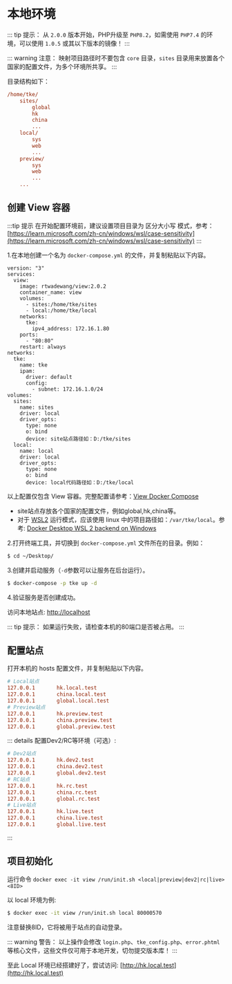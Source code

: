# 本地环境 <Badge type="tip" text="v2.0.1" />

::: tip 提示：
从 `2.0.0` 版本开始，PHP升级至 `PHP8.2`，如需使用 `PHP7.4` 的环境，可以使用 `1.0.5` 或其以下版本的镜像！
:::

::: warning 注意：
映射项目路径时不要包含 `core` 目录，`sites` 目录用来放置各个国家的配置文件，为多个环境所共享。
:::

目录结构如下：
```ini
/home/tke/
    sites/
        global
        hk
        china
        ...
    local/
        sys
        web
        ...
    preview/
        sys
        web
        ...
    ...
```

## 创建 View 容器

:::tip 提示
在开始配置环境前，建议设置项目目录为 区分大小写 模式，参考：[https://learn.microsoft.com/zh-cn/windows/wsl/case-sensitivity](https://learn.microsoft.com/zh-cn/windows/wsl/case-sensitivity)
:::

1.在本地创建一个名为 `docker-compose.yml` 的文件，并复制粘贴以下内容。

```yaml{29,36}
version: "3"
services:
  view:
    image: rtwadewang/view:2.0.2
    container_name: view
    volumes:
      - sites:/home/tke/sites
      - local:/home/tke/local
    networks:
      tke:
        ipv4_address: 172.16.1.80
    ports:
      - "80:80"
    restart: always
networks:
  tke:
    name: tke
    ipam:
      driver: default
      config:
        - subnet: 172.16.1.0/24
volumes:
  sites:
    name: sites
    driver: local
    driver_opts:
      type: none
      o: bind
      device: site站点路径如：D:/tke/sites
  local:
    name: local
    driver: local
    driver_opts:
      type: none
      o: bind
      device: local代码路径如：D:/tke/local
```
以上配置仅包含 View 容器。完整配置请参考：[View Docker Compose](/compose)

- site站点存放各个国家的配置文件，例如global,hk,china等。
- 对于 [WSL2](https://learn.microsoft.com/zh-cn/windows/wsl/) 运行模式，应该使用 linux 中的项目路径如：`/var/tke/local`。参考: [Docker Desktop WSL 2 backend on Windows](https://docs.docker.com/desktop/windows/wsl/)

2.打开终端工具，并切换到 `docker-compose.yml` 文件所在的目录。例如：
```sh
$ cd ~/Desktop/
```

3.创建并启动服务（`-d`参数可以让服务在后台运行）。
```sh
$ docker-compose -p tke up -d
```

4.验证服务是否创建成功。

访问本地站点: [http://localhost](http://localhost)

::: tip 提示：
如果运行失败，请检查本机的80端口是否被占用。
:::

## 配置站点

打开本机的 hosts 配置文件，并复制粘贴以下内容。
```ini
# Local站点
127.0.0.1       hk.local.test
127.0.0.1       china.local.test
127.0.0.1       global.local.test
# Preview站点
127.0.0.1       hk.preview.test
127.0.0.1       china.preview.test
127.0.0.1       global.preview.test
```

::: details 配置Dev2/RC等环境（可选）:
```ini
# Dev2站点
127.0.0.1       hk.dev2.test
127.0.0.1       china.dev2.test
127.0.0.1       global.dev2.test
# RC站点
127.0.0.1       hk.rc.test
127.0.0.1       china.rc.test
127.0.0.1       global.rc.test
# Live站点
127.0.0.1       hk.live.test
127.0.0.1       china.live.test
127.0.0.1       global.live.test
```
:::

## 项目初始化

运行命令 `docker exec -it view /run/init.sh <local|preview|dev2|rc|live> <8ID>`

以 local 环境为例:
```sh
$ docker exec -it view /run/init.sh local 80000570
```

注意替换8ID，它将被用于站点的自动登录。

::: warning 警告：
以上操作会修改 `login.php`、`tke_config.php`、`error.phtml` 等核心文件，这些文件仅可用于本地开发，切勿提交版本库！
:::

至此 Local 环境已经搭建好了，尝试访问: [http://hk.local.test](http://hk.local.test)

